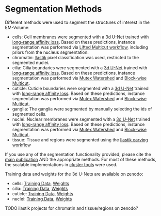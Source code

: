 # Segmentation Methods

Different methods were used to segment the structures of interest in the EM-Volume:
- cells: Cell membranes were segmented with a [3d U-Net](https://link.springer.com/chapter/10.1007/978-3-319-46723-8_49) trained with [long-range affinity loss](https://arxiv.org/abs/1706.00120). Based on these predictions, instance segmentation was performed via [Lifted Multicut workflow](https://www.frontiersin.org/articles/10.3389/fcomp.2019.00006/full), including priors from the nucleus segmentation.
- chromatin: [Ilastik](https://www.nature.com/articles/s41592-019-0582-9) pixel classification was used, restricted to the segmented nuclei.
- cilia: Cilia boundaries were segmented with a [3d U-Net](https://link.springer.com/chapter/10.1007/978-3-319-46723-8_49) trained with [long-range affinity loss](https://arxiv.org/abs/1706.00120). Based on these predictions, instance segmentation was performed via [Mutex Watershed](http://openaccess.thecvf.com/content_ECCV_2018/html/Steffen_Wolf_The_Mutex_Watershed_ECCV_2018_paper.html) and [Block-wise Multicut](http://openaccess.thecvf.com/content_ICCV_2017_workshops/w1/html/Pape_Solving_Large_Multicut_ICCV_2017_paper.html).
- cuticle: Cuticle boundaries were segmented with a [3d U-Net](https://link.springer.com/chapter/10.1007/978-3-319-46723-8_49) trained with [long-range affinity loss](https://arxiv.org/abs/1706.00120). Based on these predictions, instance segmentation was performed via [Mutex Watershed](http://openaccess.thecvf.com/content_ECCV_2018/html/Steffen_Wolf_The_Mutex_Watershed_ECCV_2018_paper.html) and [Block-wise Multicut](http://openaccess.thecvf.com/content_ICCV_2017_workshops/w1/html/Pape_Solving_Large_Multicut_ICCV_2017_paper.html).
- ganglia: The ganglia were segmented by manually selecting the ids of segmented cells.
- nuclei: Nuclear membranes were segmented with a [3d U-Net](https://link.springer.com/chapter/10.1007/978-3-319-46723-8_49) trained with [long-range affinity loss](https://arxiv.org/abs/1706.00120). Based on these predictions, instance segmentation was performed via [Mutex Watershed](http://openaccess.thecvf.com/content_ECCV_2018/html/Steffen_Wolf_The_Mutex_Watershed_ECCV_2018_paper.html) and [Block-wise Multicut](http://openaccess.thecvf.com/content_ICCV_2017_workshops/w1/html/Pape_Solving_Large_Multicut_ICCV_2017_paper.html).
- tissue: Tissue and regions were segmented using the  [Ilastik carving workflow](https://www.nature.com/articles/s41592-019-0582-9)

If you use any of the segmentation functionality provided, please cite the [main publication]() AND the appropriate methods. 
For most of these methods, the scalable implementations in [cluster tools](https://github.com/constantinpape/cluster_tools) were used.

Training data and weights for the 3d U-Nets are available on zenodo:
- cells: [Training Data](https://zenodo.org/record/3675220/files/membrane.zip?download=1), [Weights](https://zenodo.org/record/3675288/files/cilia.nn?download=1)
- cilia: [Training Data](https://zenodo.org/record/3675220/files/cilia.zip?download=1), [Weights](https://zenodo.org/record/3675288/files/cuticle.nn?download=1)
- cuticle: [Training Data](https://zenodo.org/record/3675220/files/cuticle.zip?download=1), [Weights](https://zenodo.org/record/3675288/files/membranes.nn?download=1)
- nuclei: [Training Data](https://zenodo.org/record/3675220/files/nuclei.zip?download=1), [Weights](https://zenodo.org/record/3675288/files/nuclei.nn?download=1)

TODO ilastik projects for chromatin and tissue/regions on zenodo?
